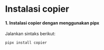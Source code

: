 # Instalasi copier

#### 1. Instalasi copier dengan menggunakan pipx

Jalankan sintaks berikut:

````bash
pipx install copier
````
